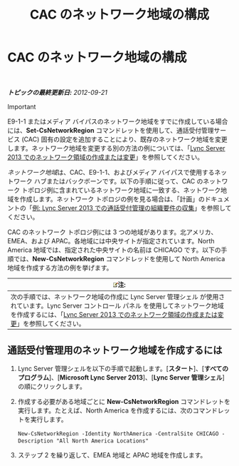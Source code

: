 ﻿---
title: CAC のネットワーク地域の構成
TOCTitle: CAC のネットワーク地域の構成
ms:assetid: ea3ff988-dd5a-4bc4-bec5-39a0fb09793a
ms:mtpsurl: https://technet.microsoft.com/ja-jp/library/Gg399051(v=OCS.15)
ms:contentKeyID: 48273918
ms.date: 05/19/2016
mtps_version: v=OCS.15
ms.translationtype: HT
---

# CAC のネットワーク地域の構成

 

_**トピックの最終更新日:** 2012-09-21_


> [!IMPORTANT]
> E9-1-1 またはメディア バイパスのネットワーク地域をすでに作成している場合には、<STRONG>Set-CsNetworkRegion</STRONG> コマンドレットを使用して、通話受付管理サービス (CAC) 固有の設定を追加することにより、既存のネットワーク地域を変更します。ネットワーク地域を変更する別の方法の例については、「<A href="lync-server-2013-create-or-modify-a-network-region.md">Lync Server 2013 でのネットワーク領域の作成または変更</A>」を参照してください。



*ネットワーク地域*は、CAC、E9-1-1、およびメディア バイパスで使用するネットワーク ハブまたはバックボーンです。以下の手順に従って、CAC のネットワーク トポロジ例に含まれているネットワーク地域に一致する、ネットワーク地域を作成します。ネットワーク トポロジの例を見る場合は、「計画」のドキュメントの「[例: Lync Server 2013 での通話受付管理の組織要件の収集](lync-server-2013-example-of-gathering-your-requirements-for-call-admission-control.md)」を参照してください。

CAC のネットワーク トポロジ例には 3 つの地域があります。北アメリカ、EMEA、および APAC。各地域には中央サイトが指定されています。North America 地域では、指定された中央サイトの名前は CHICAGO です。以下の手順では、**New-CsNetworkRegion** コマンドレッドを使用して North America 地域を作成する方法の例を挙げます。

<table>
<thead>
<tr class="header">
<th><img src="images/Gg412781.note(OCS.15).gif" title="note" alt="note" />注:</th>
</tr>
</thead>
<tbody>
<tr class="odd">
<td>次の手順では、ネットワーク地域の作成に Lync Server 管理シェル が使用されています。Lync Server コントロール パネル を使用してネットワーク地域を作成するには、「<a href="lync-server-2013-create-or-modify-a-network-region.md">Lync Server 2013 でのネットワーク領域の作成または変更</a>」を参照してください。</td>
</tr>
</tbody>
</table>


## 通話受付管理用のネットワーク地域を作成するには

1.  Lync Server 管理シェルを以下の手順で起動します。\[**スタート**\]、\[**すべてのプログラム**\]、\[**Microsoft Lync Server 2013**\]、\[**Lync Server 管理シェル**\] の順にクリックします。

2.  作成する必要がある地域ごとに **New-CsNetworkRegion** コマンドレットを実行します。たとえば、North America を作成するには、次のコマンドレットを実行します。
    
        New-CsNetworkRegion -Identity NorthAmerica -CentralSite CHICAGO -Description "All North America Locations"

3.  ステップ 2 を繰り返して、EMEA 地域と APAC 地域を作成します。

